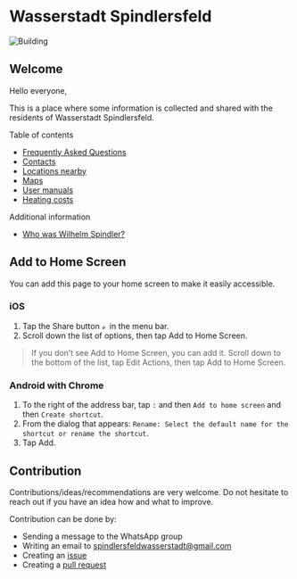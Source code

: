 # Wasserstadt Spindlersfeld

![Building](locations/resources/building_xmas.jpg)

## Welcome

Hello everyone,

This is a place where some information is collected and shared with the residents of Wasserstadt Spindlersfeld.

Table of contents
- [Frequently Asked Questions](./faq/faq.md)
- [Contacts](./contacts/contacts.md)
- [Locations nearby](./locations/locations.md)
- [Maps](./maps/maps.md)
- [User manuals](./manuals/manuals.md)
- [Heating costs](./heating-costs/heating-costs.md)

Additional information
- [Who was Wilhelm Spindler?](https://de.wikipedia.org/wiki/W._Spindler)

## Add to Home Screen

You can add this page to your home screen to make it easily accessible.

### iOS
1. Tap the Share button <img src="https://cdsassets.apple.com/live/7WUAS350/images/ios-apps/keynote/ios13-iwork-share-icon.png" alt="share_button" width="10"/> in the menu bar.
2. Scroll down the list of options, then tap Add to Home Screen.
> If you don’t see Add to Home Screen, you can add it. Scroll down to the bottom of the list, tap Edit Actions, then tap  Add to Home Screen.

### Android with Chrome
1. To the right of the address bar, tap `:` and then `Add to home screen` and then `Create shortcut`.
2. From the dialog that appears: `Rename: Select the default name for the shortcut or rename the shortcut`.
3. Tap Add.

## Contribution

Contributions/ideas/recommendations are very welcome. Do not hesitate to reach out if you have an idea how and what to improve.

Contribution can be done by:
- Sending a message to the WhatsApp group
- Writing an email to [spindlersfeldwasserstadt@gmail.com](mailto:spindlersfeldwasserstadt@gmail.com)
- Creating an [issue](https://github.com/wasserstadtspindlersfeld/home/issues)
- Creating a [pull request](https://github.com/wasserstadtspindlersfeld/home/pulls)
